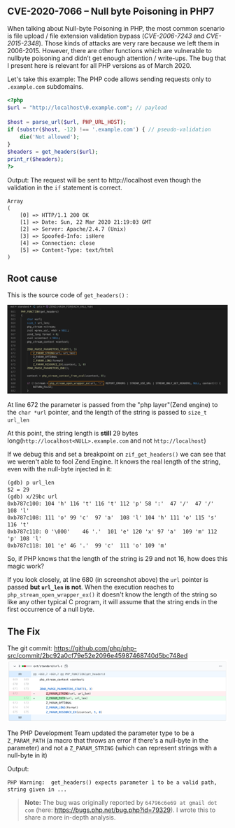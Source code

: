 ## CVE-2020-7066 – Null byte Poisoning in PHP7

When talking about Null-byte Poisoning in PHP, the most common scenario is file upload / file extension validation bypass (*CVE-2006-7243* and *CVE-2015-2348*). Those kinds of attacks are very rare because we left them in 2006-2015. However, there are other functions which are vulnerable to nullbyte poisoning and didn’t get enough attention / write-ups. The bug that I present here is relevant for all PHP versions as of March 2020.

Let's take this example: The PHP code allows sending requests only to ``.example.com`` subdomains.
```php
<?php
$url = "http://localhost\0.example.com"; // payload

$host = parse_url($url, PHP_URL_HOST);
if (substr($host, -12) !== '.example.com') { // pseudo-validation
    die('Not allowed');
}
$headers = get_headers($url);
print_r($headers);
?>

```

Output:
The request will be sent to http://localhost even though the validation in the ``if`` statement is correct.
```
Array
(
    [0] => HTTP/1.1 200 OK
    [1] => Date: Sun, 22 Mar 2020 21:19:03 GMT
    [2] => Server: Apache/2.4.7 (Unix)
    [3] => Spoofed-Info: isHere
    [4] => Connection: close
    [5] => Content-Type: text/html
)
```

## Root cause
This is the source code of ``get_headers()`` :

![screenshot1](./vuln_1.png)

At line 672 the parameter is passed from the "php layer"(Zend engine) to the ``char *url`` pointer, and the length of the string is passed to ``size_t url_len`` 

At this point, the string length is **still** 29 bytes long(``http://localhost<NULL>.example.com`` and not ``http://localhost``)

If we debug this and set a breakpoint on ``zif_get_headers()`` we can see that we weren't able to fool Zend Engine. It knows the real length of the string, even with the null-byte injected in it:
```
(gdb) p url_len
$2 = 29
(gdb) x/29bc url
0xb787c100:	104 'h'	116 't'	116 't'	112 'p'	58 ':'	47 '/'	47 '/'	108 'l'
0xb787c108:	111 'o'	99 'c'	97 'a'	108 'l'	104 'h'	111 'o'	115 's'	116 't'
0xb787c110:	0 '\000'	46 '.'	101 'e'	120 'x'	97 'a'	109 'm'	112 'p'	108 'l'
0xb787c118:	101 'e'	46 '.'	99 'c'	111 'o'	109 'm'
```

So, if PHP knows that the length of the string is 29 and not 16, how does this magic work? 

If you look closely, at line 680 (in screenshot above) the ``url`` pointer is passed **but  ``url_len`` is not**. 
When the execution reaches to ``php_stream_open_wrapper_ex()`` it doesn't know the length of the string so like any other typical C program, it will assume that the string ends in the first occurrence of a null byte. 

## The Fix
The git commit: 
https://github.com/php/php-src/commit/2bc92a0cf79e52e2096e45987468740d5bc748ed
![screenshot1](./fix.png)

The PHP Development Team updated the parameter type to be a ``Z_PARAM_PATH`` (a macro that throws an error if there's a null-byte in the parameter) and not a ``Z_PARAM_STRING`` (which can represent strings with a null-byte in it)

Output:
```
PHP Warning:  get_headers() expects parameter 1 to be a valid path, string given in ...
```


>**Note:** The bug was originally reported by ``64796c6e69 at gmail dot com`` (here: https://bugs.php.net/bug.php?id=79329). I wrote this to share a more in-depth analysis.


